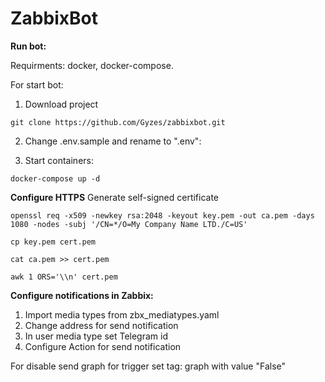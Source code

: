 # ZabbixBot

**Run bot:**

Requirments: docker, docker-compose.

For start bot:
1) Download project

`git clone https://github.com/Gyzes/zabbixbot.git`

2) Change .env.sample and rename to ".env":

3) Start containers:

`docker-compose up -d`

**Configure HTTPS**
Generate self-signed certificate

`openssl req -x509 -newkey rsa:2048 -keyout key.pem -out ca.pem -days 1080 -nodes -subj '/CN=*/O=My Company Name LTD./C=US'`

`cp key.pem cert.pem`

`cat ca.pem >> cert.pem`

`awk 1 ORS='\\n' cert.pem`

**Configure notifications in Zabbix:**

1) Import media types from zbx_mediatypes.yaml
2) Change address for send notification
3) In user media type set Telegram id
4) Configure Action for send notification

For disable send graph for trigger set tag: graph with value "False"
